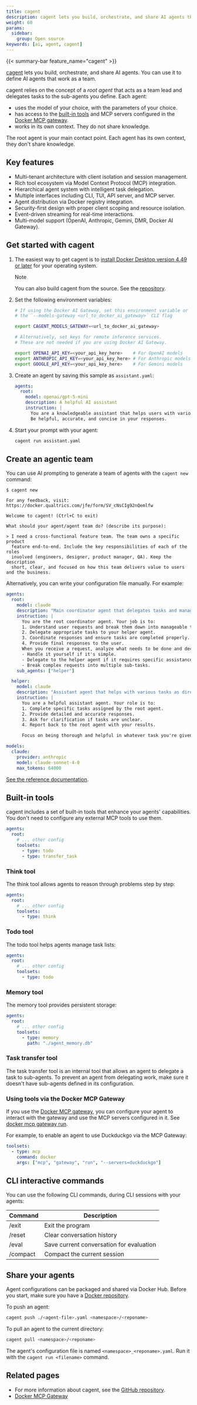 ```yaml
---
title: cagent
description: cagent lets you build, orchestrate, and share AI agents that work together as a team.
weight: 60
params:
  sidebar:
    group: Open source
keywords: [ai, agent, cagent]
---
```


{{< summary-bar feature_name="cagent" >}}

[cagent](https://github.com/docker/cagent) lets you build, orchestrate, and share
AI agents. You can use it to define AI agents that work as a team.

cagent relies on the concept of a _root agent_ that acts as a team lead and
delegates tasks to the sub-agents you define.
Each agent:
- uses the model of your choice, with the parameters of your choice.
- has access to the [built-in tools](#built-in-tools) and MCP servers
  configured in the [Docker MCP gateway](/manuals/ai/mcp-catalog-and-toolkit/mcp-gateway.md).
- works in its own context. They do not share knowledge.

The root agent is your main contact point. Each agent has its own context,
they don't share knowledge.

## Key features

- ️Multi-tenant architecture with client isolation and session management.
- Rich tool ecosystem via Model Context Protocol (MCP) integration.
- Hierarchical agent system with intelligent task delegation.
- Multiple interfaces including CLI, TUI, API server, and MCP server.
- Agent distribution via Docker registry integration.
- Security-first design with proper client scoping and resource isolation.
- Event-driven streaming for real-time interactions.
- Multi-model support (OpenAI, Anthropic, Gemini, DMR, Docker AI Gateway).

## Get started with cagent

1. The easiest way to get cagent is to [install Docker Desktop version 4.49 or later](/manuals/desktop/release-notes.md) for your operating system.

   > [!NOTE]
   > You can also build cagent from the source. See the [repository](https://github.com/docker/cagent?tab=readme-ov-file#build-from-source).

1. Set the following environment variables:

   ```bash
   # If using the Docker AI Gateway, set this environment variable or use
   # the `--models-gateway <url_to_docker_ai_gateway>` CLI flag

   export CAGENT_MODELS_GATEWAY=<url_to_docker_ai_gateway>

   # Alternatively, set keys for remote inference services.
   # These are not needed if you are using Docker AI Gateway.

   export OPENAI_API_KEY=<your_api_key_here>    # For OpenAI models
   export ANTHROPIC_API_KEY=<your_api_key_here> # For Anthropic models
   export GOOGLE_API_KEY=<your_api_key_here>    # For Gemini models
   ```

1. Create an agent by saving this sample as `assistant.yaml`:

   ```yaml {title="assistant.yaml"}
   agents:
     root:
       model: openai/gpt-5-mini
       description: A helpful AI assistant
       instruction: |
         You are a knowledgeable assistant that helps users with various tasks.
         Be helpful, accurate, and concise in your responses.
   ```

1. Start your prompt with your agent:

   ```bash
   cagent run assistant.yaml
   ```

## Create an agentic team

You can use AI prompting to generate a team of agents with the `cagent new`
command:

```console
$ cagent new

For any feedback, visit: https://docker.qualtrics.com/jfe/form/SV_cNsCIg92nQemlfw

Welcome to cagent! (Ctrl+C to exit)

What should your agent/agent team do? (describe its purpose):

> I need a cross-functional feature team. The team owns a specific product
  feature end-to-end. Include the key responsibilities of each of the roles
  involved (engineers, designer, product manager, QA). Keep the description
  short, clear, and focused on how this team delivers value to users and the business.
```

Alternatively, you can write your configuration file manually. For example:

```yaml {title="agentic-team.yaml"}
agents:
  root:
    model: claude
    description: "Main coordinator agent that delegates tasks and manages workflow"
    instruction: |
      You are the root coordinator agent. Your job is to:
      1. Understand user requests and break them down into manageable tasks.
      2. Delegate appropriate tasks to your helper agent.
      3. Coordinate responses and ensure tasks are completed properly.
      4. Provide final responses to the user.
      When you receive a request, analyze what needs to be done and decide whether to:
      - Handle it yourself if it's simple.
      - Delegate to the helper agent if it requires specific assistance.
      - Break complex requests into multiple sub-tasks.
    sub_agents: ["helper"]

  helper:
    model: claude
    description: "Assistant agent that helps with various tasks as directed by the root agent"
    instruction: |
      You are a helpful assistant agent. Your role is to:
      1. Complete specific tasks assigned by the root agent.
      2. Provide detailed and accurate responses.
      3. Ask for clarification if tasks are unclear.
      4. Report back to the root agent with your results.

      Focus on being thorough and helpful in whatever task you're given.

models:
  claude:
    provider: anthropic
    model: claude-sonnet-4-0
    max_tokens: 64000
```

[See the reference documentation](https://github.com/docker/cagent?tab=readme-ov-file#-configuration-reference).

## Built-in tools

cagent includes a set of built-in tools that enhance your agents' capabilities.
You don't need to configure any external MCP tools to use them.

```yaml
agents:
  root:
    # ... other config
    toolsets:
      - type: todo
      - type: transfer_task
```

### Think tool

The think tool allows agents to reason through problems step by step:

```yaml
agents:
  root:
    # ... other config
    toolsets:
      - type: think
```

### Todo tool

The todo tool helps agents manage task lists:

```yaml
agents:
  root:
    # ... other config
    toolsets:
      - type: todo
```

### Memory tool

The memory tool provides persistent storage:

```yaml
agents:
  root:
    # ... other config
    toolsets:
      - type: memory
        path: "./agent_memory.db"
```

### Task transfer tool

The task transfer tool is an internal tool that allows an agent to delegate a task
to sub-agents. To prevent an agent from delegating work, make sure it doesn't have
sub-agents defined in its configuration.

### Using tools via the Docker MCP Gateway

If you use the [Docker MCP gateway](/manuals/ai/mcp-catalog-and-toolkit/mcp-gateway.md),
you can configure your agent to interact with the
gateway and use the MCP servers configured in it. See [docker mcp
gateway run](/reference/cli/docker/mcp/gateway/gateway_run.md).

For example, to enable an agent to use Duckduckgo via the MCP Gateway:

```yaml
toolsets:
  - type: mcp
    command: docker
    args: ["mcp", "gateway", "run", "--servers=duckduckgo"]
```

## CLI interactive commands

You can use the following CLI commands, during
CLI sessions with your agents:

| Command  | Description                              |
|----------|------------------------------------------|
| /exit    | Exit the program                         |
| /reset   | Clear conversation history               |
| /eval    | Save current conversation for evaluation |
| /compact | Compact the current session              |

## Share your agents

Agent configurations can be packaged and shared via Docker Hub.
Before you start, make sure you have a [Docker repository](/manuals/docker-hub/repos/create.md).

To push an agent:

```bash
cagent push ./<agent-file>.yaml <namespace>/<reponame>
```

To pull an agent to the current directory:

```bash
cagent pull <namespace>/<reponame>
```

The agent's configuration file is named `<namespace>_<reponame>.yaml`. Run
it with the `cagent run <filename>` command.

## Related pages

- For more information about cagent, see the
[GitHub repository](https://github.com/docker/cagent).
- [Docker MCP Gateway](/manuals/ai/mcp-catalog-and-toolkit/mcp-gateway.md)